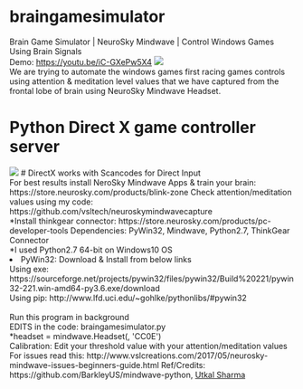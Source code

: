 # braingamesimulator
Brain Game Simulator | NeuroSky Mindwave | Control Windows Games Using Brain Signals<br>
Demo: https://youtu.be/iC-GXePw5X4
<img src='https://github.com/vsltech/braingamesimulator/blob/master/eegamesimulator.jpg'><br>
We are trying to automate the windows games first racing games controls using attention & meditation level values that we have captured from the frontal lobe of brain using NeuroSky Mindwave Headset.<br>
# Python Direct X game controller server
<img src='https://github.com/vsltech/braingamesimulator/blob/master/cover1.jpg'>
# DirectX works with Scancodes for Direct Input
<br>
For best results install NeroSky Mindwave Apps & train your brain: https://store.neurosky.com/products/blink-zone
Check attention/meditation values using my code: https://github.com/vsltech/neuroskymindwavecapture
<br>
*Install thinkgear connector: https://store.neurosky.com/products/pc-developer-tools 
Dependencies: PyWin32, Mindwave, Python2.7, ThinkGear Connector<br>
*I used Python2.7 64-bit on Windows10 OS
<li>PyWin32: Download & Install from below links<br>
Using exe: https://sourceforge.net/projects/pywin32/files/pywin32/Build%20221/pywin32-221.win-amd64-py3.6.exe/download<br>
Using pip: http://www.lfd.uci.edu/~gohlke/pythonlibs/#pywin32
</li>
<br>
Run this program in background<br>
EDITS in the code: braingamesimulator.py<br>
*headset = mindwave.Headset(<ENTER_YOUR_COM_PORT_IN_DEVICE_MANAGER>, 'CC0E')<br>
Calibration: Edit your threshold value with your attention/meditation values
<br>
For issues read this: http://www.vslcreations.com/2017/05/neurosky-mindwave-issues-beginners-guide.html
Ref/Credits: https://github.com/BarkleyUS/mindwave-python, <a href="https://www.linkedin.com/in/utkal-sharma-b70b7265/" target="_blank">Utkal Sharma</a>
